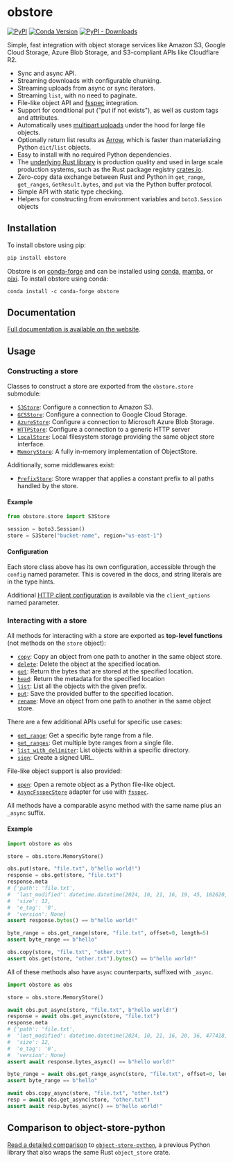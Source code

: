 # obstore

[![PyPI][pypi_badge]][pypi_link]
[![Conda Version][conda_version_badge]][conda_version]
[![PyPI - Downloads][pypi-img]][pypi-link]

[pypi_badge]: https://badge.fury.io/py/obstore.svg
[pypi_link]: https://pypi.org/project/obstore/
[conda_version_badge]: https://img.shields.io/conda/vn/conda-forge/obstore.svg
[conda_version]: https://prefix.dev/channels/conda-forge/packages/obstore
[pypi-img]: https://img.shields.io/pypi/dm/obstore
[pypi-link]: https://pypi.org/project/obstore/

Simple, fast integration with object storage services like Amazon S3, Google Cloud Storage, Azure Blob Storage, and S3-compliant APIs like Cloudflare R2.

- Sync and async API.
- Streaming downloads with configurable chunking.
- Streaming uploads from async or sync iterators.
- Streaming `list`, with no need to paginate.
- File-like object API and [fsspec](https://github.com/fsspec/filesystem_spec) integration.
- Support for conditional put ("put if not exists"), as well as custom tags and attributes.
- Automatically uses [multipart uploads](https://docs.aws.amazon.com/AmazonS3/latest/userguide/mpuoverview.html) under the hood for large file objects.
- Optionally return list results as [Arrow](https://arrow.apache.org/), which is faster than materializing Python `dict`/`list` objects.
- Easy to install with no required Python dependencies.
- The [underlying Rust library](https://docs.rs/object_store) is production quality and used in large scale production systems, such as the Rust package registry [crates.io](https://crates.io/).
- Zero-copy data exchange between Rust and Python in `get_range`, `get_ranges`, `GetResult.bytes`, and `put` via the Python buffer protocol.
- Simple API with static type checking.
- Helpers for constructing from environment variables and `boto3.Session` objects

<!-- For Rust developers looking to add object_store support to their Python packages, refer to pyo3-object_store. -->

## Installation

To install obstore using pip:

```sh
pip install obstore
```

Obstore is on [conda-forge](https://prefix.dev/channels/conda-forge/packages/obstore) and can be installed using [conda](https://docs.conda.io), [mamba](https://mamba.readthedocs.io/), or [pixi](https://pixi.sh/). To install obstore using conda:

```
conda install -c conda-forge obstore
```

## Documentation

[Full documentation is available on the website](https://developmentseed.org/obstore).

## Usage

### Constructing a store

Classes to construct a store are exported from the `obstore.store` submodule:

- [`S3Store`](https://developmentseed.org/obstore/latest/api/store/aws/): Configure a connection to Amazon S3.
- [`GCSStore`](https://developmentseed.org/obstore/latest/api/store/gcs/): Configure a connection to Google Cloud Storage.
- [`AzureStore`](https://developmentseed.org/obstore/latest/api/store/azure/): Configure a connection to Microsoft Azure Blob Storage.
- [`HTTPStore`](https://developmentseed.org/obstore/latest/api/store/http/): Configure a connection to a generic HTTP server
- [`LocalStore`](https://developmentseed.org/obstore/latest/api/store/local/): Local filesystem storage providing the same object store interface.
- [`MemoryStore`](https://developmentseed.org/obstore/latest/api/store/memory/): A fully in-memory implementation of ObjectStore.

Additionally, some middlewares exist:

- [`PrefixStore`](https://developmentseed.org/obstore/latest/api/store/middleware/#obstore.store.PrefixStore): Store wrapper that applies a constant prefix to all paths handled by the store.

#### Example

```py
from obstore.store import S3Store

session = boto3.Session()
store = S3Store("bucket-name", region="us-east-1")
```

#### Configuration

Each store class above has its own configuration, accessible through the `config` named parameter. This is covered in the docs, and string literals are in the type hints.

Additional [HTTP client configuration](https://developmentseed.org/obstore/latest/api/store/config/) is available via the `client_options` named parameter.

### Interacting with a store

All methods for interacting with a store are exported as **top-level functions** (not methods on the `store` object):

- [`copy`](https://developmentseed.org/obstore/latest/api/copy/): Copy an object from one path to another in the same object store.
- [`delete`](https://developmentseed.org/obstore/latest/api/delete/): Delete the object at the specified location.
- [`get`](https://developmentseed.org/obstore/latest/api/get/): Return the bytes that are stored at the specified location.
- [`head`](https://developmentseed.org/obstore/latest/api/head/): Return the metadata for the specified location
- [`list`](https://developmentseed.org/obstore/latest/api/list/): List all the objects with the given prefix.
- [`put`](https://developmentseed.org/obstore/latest/api/put/): Save the provided buffer to the specified location.
- [`rename`](https://developmentseed.org/obstore/latest/api/rename/): Move an object from one path to another in the same object store.

There are a few additional APIs useful for specific use cases:

- [`get_range`](https://developmentseed.org/obstore/latest/api/get/#obstore.get_range): Get a specific byte range from a file.
- [`get_ranges`](https://developmentseed.org/obstore/latest/api/get/#obstore.get_ranges): Get multiple byte ranges from a single file.
- [`list_with_delimiter`](https://developmentseed.org/obstore/latest/api/list/#obstore.list_with_delimiter): List objects within a specific directory.
- [`sign`](https://developmentseed.org/obstore/latest/api/sign/): Create a signed URL.

File-like object support is also provided:

- [`open`](https://developmentseed.org/obstore/latest/api/file/#obstore.open): Open a remote object as a Python file-like object.
- [`AsyncFsspecStore`](https://developmentseed.org/obstore/latest/api/fsspec/#obstore.fsspec.AsyncFsspecStore) adapter for use with [`fsspec`](https://github.com/fsspec/filesystem_spec).

All methods have a comparable async method with the same name plus an `_async` suffix.

#### Example

```py
import obstore as obs

store = obs.store.MemoryStore()

obs.put(store, "file.txt", b"hello world!")
response = obs.get(store, "file.txt")
response.meta
# {'path': 'file.txt',
#  'last_modified': datetime.datetime(2024, 10, 21, 16, 19, 45, 102620, tzinfo=datetime.timezone.utc),
#  'size': 12,
#  'e_tag': '0',
#  'version': None}
assert response.bytes() == b"hello world!"

byte_range = obs.get_range(store, "file.txt", offset=0, length=5)
assert byte_range == b"hello"

obs.copy(store, "file.txt", "other.txt")
assert obs.get(store, "other.txt").bytes() == b"hello world!"
```

All of these methods also have `async` counterparts, suffixed with `_async`.

```py
import obstore as obs

store = obs.store.MemoryStore()

await obs.put_async(store, "file.txt", b"hello world!")
response = await obs.get_async(store, "file.txt")
response.meta
# {'path': 'file.txt',
#  'last_modified': datetime.datetime(2024, 10, 21, 16, 20, 36, 477418, tzinfo=datetime.timezone.utc),
#  'size': 12,
#  'e_tag': '0',
#  'version': None}
assert await response.bytes_async() == b"hello world!"

byte_range = await obs.get_range_async(store, "file.txt", offset=0, length=5)
assert byte_range == b"hello"

await obs.copy_async(store, "file.txt", "other.txt")
resp = await obs.get_async(store, "other.txt")
assert await resp.bytes_async() == b"hello world!"
```

## Comparison to object-store-python

[Read a detailed comparison](https://github.com/roeap/object-store-python/issues/24#issuecomment-2422689636) to [`object-store-python`](https://github.com/roeap/object-store-python), a previous Python library that also wraps the same Rust `object_store` crate.
